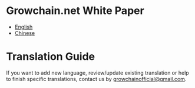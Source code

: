 # Growchain.net White Paper

- [English](En/Whitepaper-En.pdf)
- [Chinese](Ch/Whitepaper-Ch.pdf)

# Translation Guide

If you want to add new language, review/update existing translation or help to finish specific translations, contact us by growchainofficial@gmail.com.
